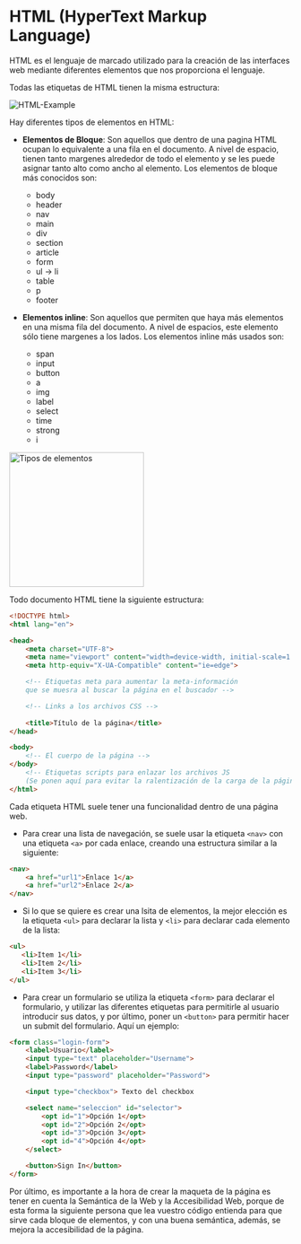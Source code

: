 HTML (HyperText Markup Language)
=======

HTML es el lenguaje de marcado utilizado para la creación de las interfaces web mediante diferentes elementos que nos proporciona el lenguaje.

Todas las etiquetas de HTML tienen la misma estructura:

![HTML-Example](https://citsf221.community.uaf.edu/files/2009/08/taganatomy.png)

Hay diferentes tipos de elementos en HTML:


* **Elementos de Bloque**: Son aquellos que dentro de una pagina HTML ocupan lo equivalente a una fila en el documento. A nivel de espacio, tienen tanto margenes alrededor de todo el elemento y se les puede asignar tanto alto como ancho al elemento. Los elementos de bloque más conocidos son:

    * body
    * header
    * nav
    * main
    * div
    * section
    * article
    * form
    * ul -> li
    * table
    * p
    * footer


* **Elementos inline**: Son aquellos que permiten que haya más elementos en una misma fila del documento. A nivel de espacios, este elemento sólo tiene margenes a los lados. Los elementos inline más usados son:

    * span
    * input
    * button
    * a
    * img
    * label
    * select
    * time
    * strong
    * i

<img src="http://trickcollab.com/wp-content/uploads/2015/06/block-inline-tags.jpg"
 style="height:15rem" alt="Tipos de elementos">

Todo documento HTML tiene la siguiente estructura:

```HTML
<!DOCTYPE html>
<html lang="en">

<head>
    <meta charset="UTF-8">
    <meta name="viewport" content="width=device-width, initial-scale=1.0">
    <meta http-equiv="X-UA-Compatible" content="ie=edge">

    <!-- Etiquetas meta para aumentar la meta-información 
    que se muesra al buscar la página en el buscador -->

    <!-- Links a los archivos CSS -->
    
    <title>Título de la página</title>
</head>

<body>
    <!-- El cuerpo de la página -->
</body>
    <!-- Etiquetas scripts para enlazar los archivos JS 
    (Se ponen aquí para evitar la ralentización de la carga de la página) -->
</html>
```

Cada etiqueta HTML suele tener una funcionalidad dentro de una página web.

- Para crear una lista de navegación, se suele usar la etiqueta ```<nav>``` con una etiqueta ```<a>``` por cada enlace, creando una estructura similar a la siguiente:

```HTML
<nav>
    <a href="url1">Enlace 1</a>
    <a href="url2">Enlace 2</a>
</nav>
```

- Si lo que se quiere es crear una lsita de elementos, la mejor elección es la etiqueta ```<ul>``` para declarar la lista y ```<li>``` para declarar cada elemento de la lista:

 ```HTML
 <ul>
    <li>Item 1</li>
    <li>Item 2</li>
    <li>Item 3</li>
</ul>
 ```

- Para crear un formulario se utiliza la etiqueta ```<form>``` para declarar el formulario, y utilizar las diferentes etiquetas para permitirle al usuario introducir sus datos, y por último, poner un ```<button>``` para permitir hacer un submit del formulario. Aquí un ejemplo:

```HTML
<form class="login-form">
    <label>Usuario</label>
    <input type="text" placeholder="Username">
    <label>Password</label>
    <input type="password" placeholder="Password">

    <input type="checkbox"> Texto del checkbox

    <select name="seleccion" id="selector">
        <opt id="1">Opción 1</opt>
        <opt id="2">Opción 2</opt>
        <opt id="3">Opción 3</opt>
        <opt id="4">Opción 4</opt>
    </select>

    <button>Sign In</button>
</form>
```

Por último, es importante a la hora de crear la maqueta de la página es tener en cuenta la Semántica de la Web y la Accesibilidad Web, porque de esta forma la siguiente persona que lea vuestro código entienda para que sirve cada bloque de elementos, y con una buena semántica, además, se mejora la accesibilidad de la página.